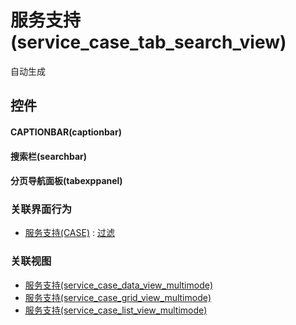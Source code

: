 # 服务支持(service_case_tab_search_view)  <!-- {docsify-ignore-all} -->


自动生成



## 控件
#### CAPTIONBAR(captionbar)
#### 搜索栏(searchbar)
#### 分页导航面板(tabexppanel)


### 关联界面行为
  * [服务支持(CASE)](module/crm/service_case) : [过滤](module/crm/service_case#界面行为)

### 关联视图
  * [服务支持(service_case_data_view_multimode)](app/view/service_case_data_view_multimode)
  * [服务支持(service_case_grid_view_multimode)](app/view/service_case_grid_view_multimode)
  * [服务支持(service_case_list_view_multimode)](app/view/service_case_list_view_multimode)

<script>
 const { createApp } = Vue
  createApp({
    data() {
      return {

      }
    }
  }).use(ElementPlus).mount('#app')
</script>